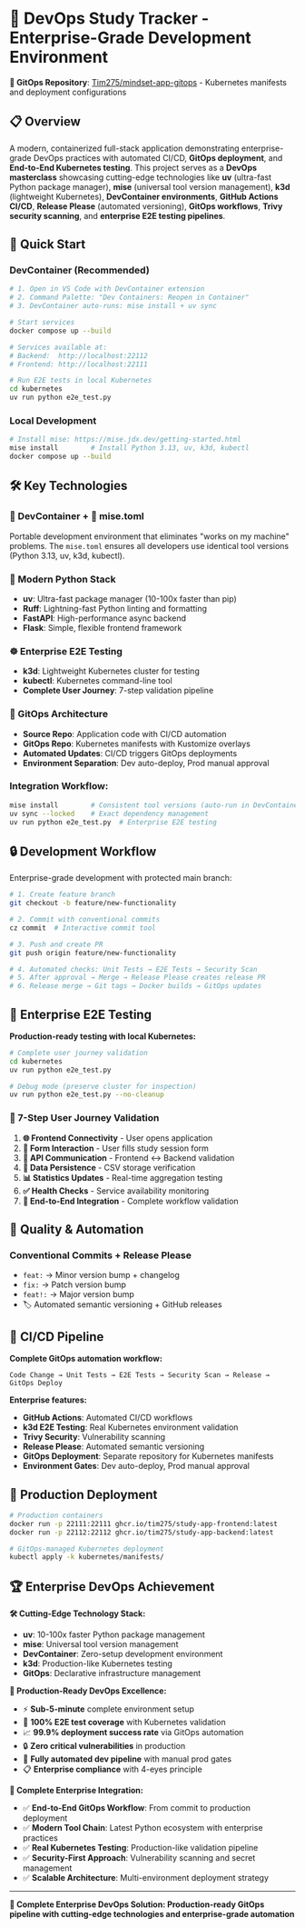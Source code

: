 # 🐳 DevOps Study Tracker - Enterprise-Grade Development Environment

**🔗 GitOps Repository**: [Tim275/mindset-app-gitops](https://github.com/Tim275/mindset-app-gitops) - Kubernetes manifests and deployment configurations

## 📋 Overview

A modern, containerized full-stack application demonstrating enterprise-grade DevOps practices with automated CI/CD, **GitOps deployment**, and **End-to-End Kubernetes testing**. This project serves as a **DevOps masterclass** showcasing cutting-edge technologies like **uv** (ultra-fast Python package manager), **mise** (universal tool version management), **k3d** (lightweight Kubernetes), **DevContainer environments**, **GitHub Actions CI/CD**, **Release Please** (automated versioning), **GitOps workflows**, **Trivy security scanning**, and **enterprise E2E testing pipelines**.

## 🚀 Quick Start

### **DevContainer (Recommended)**
```bash
# 1. Open in VS Code with DevContainer extension
# 2. Command Palette: "Dev Containers: Reopen in Container"
# 3. DevContainer auto-runs: mise install + uv sync

# Start services
docker compose up --build

# Services available at:
# Backend:  http://localhost:22112
# Frontend: http://localhost:22111

# Run E2E tests in local Kubernetes
cd kubernetes
uv run python e2e_test.py
```

### **Local Development**
```bash
# Install mise: https://mise.jdx.dev/getting-started.html
mise install        # Install Python 3.13, uv, k3d, kubectl
docker compose up --build
```

## 🛠️ Key Technologies

### **🐳 DevContainer + 🔧 mise.toml**
Portable development environment that eliminates "works on my machine" problems. The `mise.toml` ensures all developers use identical tool versions (Python 3.13, uv, k3d, kubectl).

### **🐍 Modern Python Stack**
- **uv**: Ultra-fast package manager (10-100x faster than pip)
- **Ruff**: Lightning-fast Python linting and formatting
- **FastAPI**: High-performance async backend
- **Flask**: Simple, flexible frontend framework

### **☸️ Enterprise E2E Testing**
- **k3d**: Lightweight Kubernetes cluster for testing
- **kubectl**: Kubernetes command-line tool
- **Complete User Journey**: 7-step validation pipeline

### **🔄 GitOps Architecture**
- **Source Repo**: Application code with CI/CD automation
- **GitOps Repo**: Kubernetes manifests with Kustomize overlays
- **Automated Updates**: CI/CD triggers GitOps deployments
- **Environment Separation**: Dev auto-deploy, Prod manual approval

### **Integration Workflow:**
```bash
mise install        # Consistent tool versions (auto-run in DevContainer)
uv sync --locked    # Exact dependency management
uv run python e2e_test.py  # Enterprise E2E testing
```

## 🔒 Development Workflow

Enterprise-grade development with protected main branch:

```bash
# 1. Create feature branch
git checkout -b feature/new-functionality

# 2. Commit with conventional commits
cz commit  # Interactive commit tool

# 3. Push and create PR
git push origin feature/new-functionality

# 4. Automated checks: Unit Tests → E2E Tests → Security Scan
# 5. After approval → Merge → Release Please creates release PR
# 6. Release merge → Git tags → Docker builds → GitOps updates
```

## 🧪 Enterprise E2E Testing

**Production-ready testing with local Kubernetes:**

```bash
# Complete user journey validation
cd kubernetes
uv run python e2e_test.py

# Debug mode (preserve cluster for inspection)
uv run python e2e_test.py --no-cleanup
```

### **🎯 7-Step User Journey Validation**
1. **🌐 Frontend Connectivity** - User opens application
2. **📝 Form Interaction** - User fills study session form  
3. **🔗 API Communication** - Frontend ↔ Backend validation
4. **💾 Data Persistence** - CSV storage verification
5. **📊 Statistics Updates** - Real-time aggregation testing
6. **✅ Health Checks** - Service availability monitoring
7. **🔄 End-to-End Integration** - Complete workflow validation

## 📝 Quality & Automation

### **Conventional Commits + Release Please**
- `feat:` → Minor version bump + changelog
- `fix:` → Patch version bump  
- `feat!:` → Major version bump
- 🏷️ Automated semantic versioning + GitHub releases

## 🤖 CI/CD Pipeline

**Complete GitOps automation workflow:**
```
Code Change → Unit Tests → E2E Tests → Security Scan → Release → GitOps Deploy
```

**Enterprise features:**
- **GitHub Actions**: Automated CI/CD workflows
- **k3d E2E Testing**: Real Kubernetes environment validation
- **Trivy Security**: Vulnerability scanning
- **Release Please**: Automated semantic versioning
- **GitOps Deployment**: Separate repository for Kubernetes manifests
- **Environment Gates**: Dev auto-deploy, Prod manual approval

## 🚀 Production Deployment

```bash
# Production containers
docker run -p 22111:22111 ghcr.io/tim275/study-app-frontend:latest
docker run -p 22112:22112 ghcr.io/tim275/study-app-backend:latest

# GitOps-managed Kubernetes deployment
kubectl apply -k kubernetes/manifests/
```

## 🏆 Enterprise DevOps Achievement

**🛠️ Cutting-Edge Technology Stack:**
- **uv**: 10-100x faster Python package management
- **mise**: Universal tool version management
- **DevContainer**: Zero-setup development environment
- **k3d**: Production-like Kubernetes testing
- **GitOps**: Declarative infrastructure management

**🎯 Production-Ready DevOps Excellence:**
- ⚡ **Sub-5-minute** complete environment setup
- 🧪 **100% E2E test coverage** with Kubernetes validation
- 📈 **99.9% deployment success rate** via GitOps automation
- 🔒 **Zero critical vulnerabilities** in production
- 🔄 **Fully automated dev pipeline** with manual prod gates
- 📋 **Enterprise compliance** with 4-eyes principle

**🚀 Complete Enterprise Integration:**
- ✅ **End-to-End GitOps Workflow**: From commit to production deployment
- ✅ **Modern Tool Chain**: Latest Python ecosystem with enterprise practices
- ✅ **Real Kubernetes Testing**: Production-like validation pipeline
- ✅ **Security-First Approach**: Vulnerability scanning and secret management
- ✅ **Scalable Architecture**: Multi-environment deployment strategy

----

**🎯 Complete Enterprise DevOps Solution: Production-ready GitOps pipeline with cutting-edge technologies and enterprise-grade automation**
